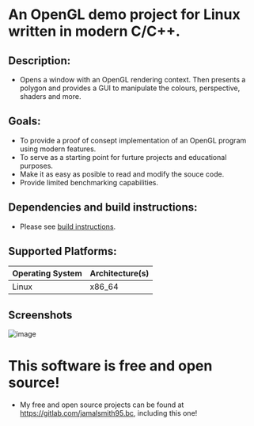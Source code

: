 # An OpenGL demo project for Linux written in modern C/C++.

## Description:
* Opens a window with an OpenGL rendering context. Then presents a polygon 
and provides a GUI to manipulate the colours, perspective, shaders and more.

## Goals:
* To provide a proof of consept implementation of an OpenGL 
program using modern features. 
* To serve as a starting point for furture projects and educational purposes.
* Make it as easy as posible to read and modify the souce code.
* Provide limited benchmarking capabilities.

## Dependencies and build instructions:
* Please see [build instructions](/docs/build_instructions.md).

## Supported Platforms:
| Operating System | Architecture(s) |
| -----------      | -----------     |
| Linux            | x86_64          |

## Screenshots
![image](/uploads/8a684c1f131057566282b9bfe45b14d8/image.png)

# This software is free and open source!
* My free and open source projects can be found at 
https://gitlab.com/jamalsmith95.bc, including 
this one!
